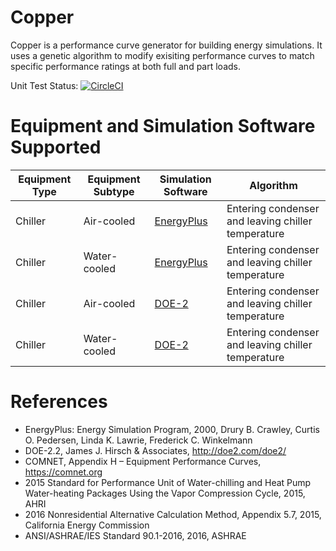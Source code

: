 # Copper
Copper is a performance curve generator for building energy simulations. It uses a genetic algorithm to modify exisiting performance curves to match specific performance ratings at both full and part loads.

Unit Test Status: [![CircleCI](https://circleci.com/gh/lymereJ/copper/tree/master.svg?style=svg&circle-token=2d4c8e2ca7654f95f203d37182a8d2cd4680bbe7)](https://circleci.com/gh/lymereJ/copper/tree/master)

# Equipment and Simulation Software Supported
| Equipment Type | Equipment Subtype | Simulation Software | Algorithm |
| ------------- | ------------- | ------------- | ------------- |
| Chiller | Air-cooled | [EnergyPlus](https://github.com/NREL/EnergyPlus) | Entering condenser and leaving chiller temperature |
| Chiller | Water-cooled | [EnergyPlus](https://github.com/NREL/EnergyPlus) | Entering condenser and leaving chiller temperature |
| Chiller | Air-cooled | [DOE-2](http://www.doe2.com/) | Entering condenser and leaving chiller temperature |
| Chiller | Water-cooled | [DOE-2](http://www.doe2.com/) | Entering condenser and leaving chiller temperature | 

# References
* EnergyPlus: Energy Simulation Program, 2000, Drury B. Crawley, Curtis O. Pedersen, Linda K. Lawrie, Frederick C. Winkelmann
* DOE-2.2, James J. Hirsch & Associates, http://doe2.com/doe2/
* COMNET, Appendix H – Equipment Performance Curves, https://comnet.org
* 2015 Standard for Performance Unit of Water-chilling and Heat Pump Water-heating Packages Using the Vapor Compression Cycle, 2015, AHRI
* 2016 Nonresidential Alternative Calculation Method, Appendix 5.7, 2015, California Energy Commission
* ANSI/ASHRAE/IES Standard 90.1-2016, 2016, ASHRAE

